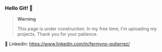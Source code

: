 ### Hello Git! 👋

> **Warning**
> 
> This page is under construction. In my free time, I'm uploading my projects.
> Thank you for your patience.


💬 Linkedin: https://www.linkedin.com/in/fermyno-gutierrez/



<!--
**fermyno/fermyno** is a ✨ _special_ ✨ repository because its `README.md` (this file) appears on your GitHub profile.

Here are some ideas to get you started:

- 🔭 I’m currently working on ...
- 🌱 I’m currently learning ...
- 👯 I’m looking to collaborate on ...
- 🤔 I’m looking for help with ...
- 💬 Ask me about ...
- 📫 How to reach me: ...
- 😄 Pronouns: ...
- ⚡ Fun fact: ...
- 📫 fermyno[at]gmail.com
-->
